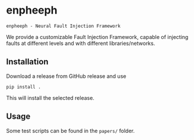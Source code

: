 # enpheeph

```enpheeph - Neural Fault Injection Framework```

We provide a customizable Fault Injection Framework, capable of injecting faults at different levels and with different libraries/networks.

## Installation

Download a release from GitHub release and use

```pip install .```

This will install the selected release.

## Usage

Some test scripts can be found in the ```papers/``` folder.
